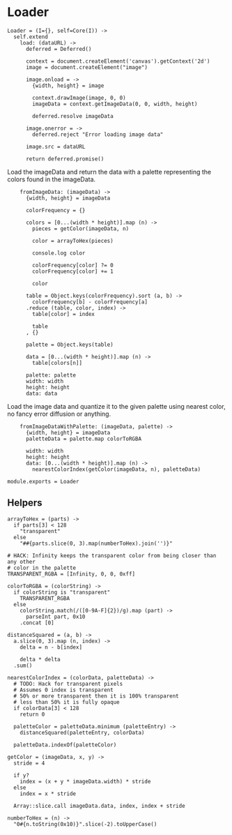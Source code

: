 Loader
======

    Loader = (I={}, self=Core(I)) ->
      self.extend
        load: (dataURL) ->
          deferred = Deferred()

          context = document.createElement('canvas').getContext('2d')
          image = document.createElement("image")

          image.onload = ->
            {width, height} = image

            context.drawImage(image, 0, 0)
            imageData = context.getImageData(0, 0, width, height)

            deferred.resolve imageData

          image.onerror = ->
            deferred.reject "Error loading image data"

          image.src = dataURL

          return deferred.promise()

Load the imageData and return the data with a palette representing the colors
found in the imageData.

        fromImageData: (imageData) ->
          {width, height} = imageData

          colorFrequency = {}

          colors = [0...(width * height)].map (n) ->
            pieces = getColor(imageData, n)

            color = arrayToHex(pieces)

            console.log color

            colorFrequency[color] ?= 0
            colorFrequency[color] += 1

            color

          table = Object.keys(colorFrequency).sort (a, b) ->
            colorFrequency[b] - colorFrequency[a]
          .reduce (table, color, index) ->
            table[color] = index

            table
          , {}

          palette = Object.keys(table)

          data = [0...(width * height)].map (n) ->
            table[colors[n]]

          palette: palette
          width: width
          height: height
          data: data

Load the image data and quantize it to the given palette using nearest color, no
fancy error diffusion or anything.

        fromImageDataWithPalette: (imageData, palette) ->
          {width, height} = imageData
          paletteData = palette.map colorToRGBA

          width: width
          height: height
          data: [0...(width * height)].map (n) ->
            nearestColorIndex(getColor(imageData, n), paletteData)

    module.exports = Loader

Helpers
-------

    arrayToHex = (parts) ->
      if parts[3] < 128
        "transparent"
      else
        "##{parts.slice(0, 3).map(numberToHex).join('')}"

    # HACK: Infinity keeps the transparent color from being closer than any other
    # color in the palette
    TRANSPARENT_RGBA = [Infinity, 0, 0, 0xff]

    colorToRGBA = (colorString) ->
      if colorString is "transparent"
        TRANSPARENT_RGBA
      else
        colorString.match(/([0-9A-F]{2})/g).map (part) ->
          parseInt part, 0x10
        .concat [0]

    distanceSquared = (a, b) ->
      a.slice(0, 3).map (n, index) ->
        delta = n - b[index]

        delta * delta
      .sum()

    nearestColorIndex = (colorData, paletteData) ->
      # TODO: Hack for transparent pixels
      # Assumes 0 index is transparent
      # 50% or more transparent then it is 100% transparent
      # less than 50% it is fully opaque
      if colorData[3] < 128
        return 0

      paletteColor = paletteData.minimum (paletteEntry) ->
        distanceSquared(paletteEntry, colorData)

      paletteData.indexOf(paletteColor)

    getColor = (imageData, x, y) ->
      stride = 4

      if y?
        index = (x + y * imageData.width) * stride
      else
        index = x * stride

      Array::slice.call imageData.data, index, index + stride

    numberToHex = (n) ->
      "0#{n.toString(0x10)}".slice(-2).toUpperCase()
